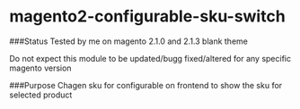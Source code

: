 # magento2-configurable-sku-switch
###Status
Tested by me on magento 2.1.0 and 2.1.3 blank theme

Do not expect this module to be updated/bugg fixed/altered for any specific magento version

###Purpose
Chagen sku for configurable on frontend to show the sku for selected product
